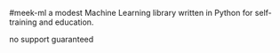 #meek-ml
a modest Machine Learning library written in Python for self-training and education.


no support guaranteed
